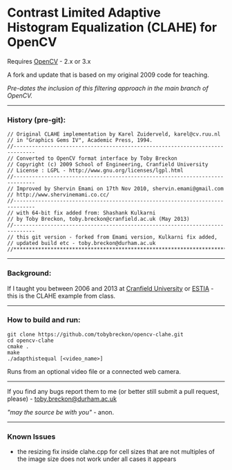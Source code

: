 #  Contrast Limited Adaptive Histogram Equalization (CLAHE) for OpenCV

Requires [OpenCV](http://www.opencv.org) - 2.x or 3.x

A fork and update that is based on my original 2009 code for teaching.

_Pre-dates the inclusion of this filtering approach in the main branch of OpenCV._

---

### History (pre-git):

```
// Original CLAHE implementation by Karel Zuiderveld, karel@cv.ruu.nl
// in "Graphics Gems IV", Academic Press, 1994.
//-----------------------------------------------------------------------------
// Converted to OpenCV format interface by Toby Breckon
// Copyright (c) 2009 School of Engineering, Cranfield University
// License : LGPL - http://www.gnu.org/licenses/lgpl.html
//-----------------------------------------------------------------------------
// Improved by Shervin Emami on 17th Nov 2010, shervin.emami@gmail.com
// http://www.shervinemami.co.cc/
//-----------------------------------------------------------------------------
// with 64-bit fix added from: Shashank Kulkarni
// by Toby Breckon, toby.breckon@cranfield.ac.uk (May 2013)
//-----------------------------------------------------------------------------
// this git version - forked from Emami version, Kulkarni fix added,
// updated build etc - toby.breckon@durham.ac.uk
//*****************************************************************************
```

---

### Background:

If I taught you between 2006 and 2013 at [Cranfield University](http://www.cranfield.ac.uk) or [ESTIA](http://www.estia.fr) - this is the CLAHE example from class.

---

### How to build and run:

```
git clone https://github.com/tobybreckon/opencv-clahe.git
cd opencv-clahe
cmake .
make
./adapthistequal [<video_name>]
```
Runs from an optional video file or a connected web camera.

---

If you find any bugs report them to me (or better still submit a pull request, please) - toby.breckon@durham.ac.uk

_"may the source be with you"_ - anon.

---

### Known Issues
- the resizing fix inside clahe.cpp for cell sizes that are not multiples of the image size does not work under all cases it appears
